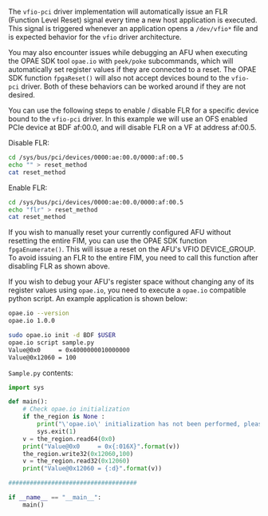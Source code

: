 The `vfio-pci` driver implementation will automatically issue an FLR (Function Level Reset) signal every time a new host application is executed. This signal is triggered whenever an application opens a `/dev/vfio*` file and is expected behavior for the `vfio` driver architecture.

You may also encounter issues while debugging an AFU when executing the OPAE SDK tool `opae.io` with `peek/poke` subcommands, which will automatically set register values if they are connected to a reset. The OPAE SDK function `fpgaReset()` will also not accept devices bound to the `vfio-pci` driver. Both of these behaviors can be worked around if they are not desired.

You can use the following steps to enable / disable FLR for a specific device bound to the `vfio-pci` driver. In this example we will use an OFS enabled PCIe device at BDF af:00.0, and will disable FLR on a VF at address af:00.5.

Disable FLR:

```bash
cd /sys/bus/pci/devices/0000:ae:00.0/0000:af:00.5
echo "" > reset_method
cat reset_method
```

Enable FLR:

```bash
cd /sys/bus/pci/devices/0000:ae:00.0/0000:af:00.5
echo "flr" > reset_method
cat reset_method
```

If you wish to manually reset your currently configured AFU without resetting the entire FIM, you can use the OPAE SDK function `fpgaEnumerate()`. This will issue a reset on the AFU's VFIO DEVICE_GROUP. To avoid issuing an FLR to the entire FIM, you need to call this function after disabling FLR as shown above.

If you wish to debug your AFU's register space without changing any of its register values using `opae.io`, you need to execute a `opae.io` compatible python script. An example application is shown below:

```bash
opae.io --version
opae.io 1.0.0

sudo opae.io init -d BDF $USER
opae.io script sample.py
Value@0x0     = 0x4000000010000000
Value@0x12060 = 100

```

`Sample.py` contents:

```python
import sys

def main():
    # Check opae.io initialization
    if the_region is None :
        print("\'opae.io\' initialization has not been performed, please bind the device in question to vfio-pci.")
        sys.exit(1)
    v = the_region.read64(0x0)
    print("Value@0x0     = 0x{:016X}".format(v))
    the_region.write32(0x12060,100)
    v = the_region.read32(0x12060)
    print("Value@0x12060 = {:d}".format(v))

####################################

if __name__ == "__main__":
    main()
```
